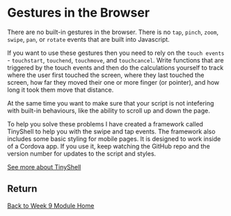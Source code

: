 # Gestures in the Browser

There are no built-in gestures in the browser. There is no `tap`, `pinch`, `zoom`, `swipe`, `pan`, or `rotate` events that are built into Javascript.

If you want to use these gestures then you need to rely on the `touch events` - `touchstart`, `touchend`, `touchmove`, and `touchcancel`. Write functions that are triggered by the touch events and then do the calculations yourself to track where the user first touched the screen, where they last touched the screen, how far they moved their one or more finger (or pointer), and how long it took them move that distance.

At the same time you want to make sure that your script is not intefering with built-in behaviours, like the ability to scroll up and down the page.

To help you solve these problems I have created a framework called TinyShell to help you with the swipe and tap events. The framework also includes some basic styling for mobile pages. It is designed to work inside of a Cordova app. If you use it, keep watching the GitHub repo and the version number for updates to the script and styles.

[See more about TinyShell](./tinyshell.md)

## Return

[Back to Week 9 Module Home](./README.md)
